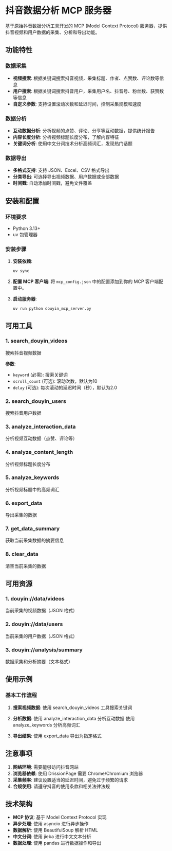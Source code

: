 # 抖音数据分析 MCP 服务器

基于原始抖音数据分析工具开发的 MCP (Model Context Protocol) 服务器，提供抖音视频和用户数据的采集、分析和导出功能。

## 功能特性

### 数据采集
- **视频搜索**: 根据关键词搜索抖音视频，采集标题、作者、点赞数、评论数等信息
- **用户搜索**: 根据关键词搜索抖音用户，采集用户名、抖音号、粉丝数、获赞数等信息
- **自定义参数**: 支持设置滚动次数和延迟时间，控制采集规模和速度

### 数据分析
- **互动数据分析**: 分析视频的点赞、评论、分享等互动数据，提供统计报告
- **内容长度分析**: 分析视频标题长度分布，了解内容特征
- **关键词分析**: 使用中文分词技术分析高频词汇，发现热门话题

### 数据导出
- **多格式支持**: 支持 JSON、Excel、CSV 格式导出
- **分类导出**: 可选择导出视频数据、用户数据或全部数据
- **时间戳**: 自动添加时间戳，避免文件覆盖

## 安装和配置

### 环境要求
- Python 3.13+
- uv 包管理器

### 安装步骤

1. **安装依赖**:
   ```bash
   uv sync
   ```

2. **配置 MCP 客户端**:
   将 `mcp_config.json` 中的配置添加到你的 MCP 客户端配置中。

3. **启动服务器**:
   ```bash
   uv run python douyin_mcp_server.py
   ```

## 可用工具

### 1. search_douyin_videos
搜索抖音视频数据

**参数**:
- `keyword` (必需): 搜索关键词
- `scroll_count` (可选): 滚动次数，默认为10
- `delay` (可选): 每次滚动的延迟时间（秒），默认为2.0

### 2. search_douyin_users
搜索抖音用户数据

### 3. analyze_interaction_data
分析视频互动数据（点赞、评论等）

### 4. analyze_content_length
分析视频标题长度分布

### 5. analyze_keywords
分析视频标题中的高频词汇

### 6. export_data
导出采集的数据

### 7. get_data_summary
获取当前采集数据的摘要信息

### 8. clear_data
清空当前采集的数据

## 可用资源

### 1. douyin://data/videos
当前采集的视频数据（JSON 格式）

### 2. douyin://data/users
当前采集的用户数据（JSON 格式）

### 3. douyin://analysis/summary
数据采集和分析摘要（文本格式）

## 使用示例

### 基本工作流程

1. **搜索视频数据**:
   使用 search_douyin_videos 工具搜索关键词

2. **分析数据**:
   使用 analyze_interaction_data 分析互动数据
   使用 analyze_keywords 分析高频词汇

3. **导出结果**:
   使用 export_data 导出为指定格式

## 注意事项

1. **网络环境**: 需要能够访问抖音网站
2. **浏览器依赖**: 使用 DrissionPage 需要 Chrome/Chromium 浏览器
3. **采集频率**: 建议设置适当的延迟时间，避免过于频繁的请求
4. **合规使用**: 请遵守抖音的使用条款和相关法律法规

## 技术架构

- **MCP 协议**: 基于 Model Context Protocol 实现
- **异步处理**: 使用 asyncio 进行异步操作
- **数据解析**: 使用 BeautifulSoup 解析 HTML
- **中文分词**: 使用 jieba 进行中文文本分析
- **数据处理**: 使用 pandas 进行数据操作和导出